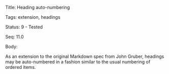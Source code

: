 Title:  Heading auto-numbering

Tags:   extension, headings

Status: 9 - Tested

Seq:    11.0

Body: 

As an extension to the original Markdown spec from John Gruber, headings may be auto-numbered in a fashion similar to the usual numbering of ordered items. 
